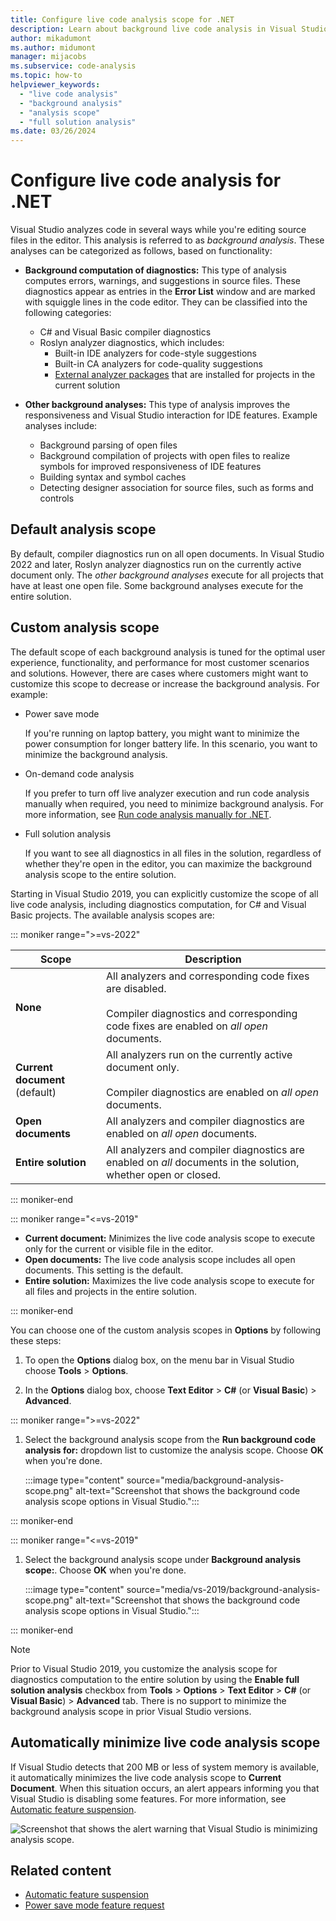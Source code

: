```yaml
---
title: Configure live code analysis scope for .NET
description: Learn about background live code analysis in Visual Studio. See how to set the analysis scope to the active document, all open documents, or all files and projects.
author: mikadumont
ms.author: midumont
manager: mijacobs
ms.subservice: code-analysis
ms.topic: how-to
helpviewer_keywords:
  - "live code analysis"
  - "background analysis"
  - "analysis scope"
  - "full solution analysis"
ms.date: 03/26/2024
---
```


# Configure live code analysis for .NET

Visual Studio analyzes code in several ways while you're editing source files in the editor. This analysis is referred to as *background analysis*. These analyses can be categorized as follows, based on functionality:

- **Background computation of diagnostics:** This type of analysis computes errors, warnings, and suggestions in source files. These diagnostics appear as entries in the **Error List** window and are marked with squiggle lines in the code editor. They can be classified into the following categories:
  - C# and Visual Basic compiler diagnostics
  - Roslyn analyzer diagnostics, which includes:
    - Built-in IDE analyzers for code-style suggestions
    - Built-in CA analyzers for code-quality suggestions
    - [External analyzer packages](./install-roslyn-analyzers.md) that are installed for projects in the current solution

- **Other background analyses:** This type of analysis improves the responsiveness and Visual Studio interaction for IDE features. Example analyses include:
  - Background parsing of open files
  - Background compilation of projects with open files to realize symbols for improved responsiveness of IDE features
  - Building syntax and symbol caches
  - Detecting designer association for source files, such as forms and controls

## Default analysis scope

By default, compiler diagnostics run on all open documents. In Visual Studio 2022 and later, Roslyn analyzer diagnostics run on the currently active document only. The *other background analyses* execute for all projects that have at least one open file. Some background analyses execute for the entire solution.

## Custom analysis scope

The default scope of each background analysis is tuned for the optimal user experience, functionality, and performance for most customer scenarios and solutions. However, there are cases where customers might want to customize this scope to decrease or increase the background analysis. For example:

- Power save mode

   If you're running on laptop battery, you might want to minimize the power consumption for longer battery life. In this scenario, you want to minimize the background analysis.

- On-demand code analysis

   If you prefer to turn off live analyzer execution and run code analysis manually when required, you need to minimize background analysis. For more information, see [Run code analysis manually for .NET](./how-to-run-code-analysis-manually-for-managed-code.md).

- Full solution analysis

   If you want to see all diagnostics in all files in the solution, regardless of whether they're open in the editor, you can maximize the background analysis scope to the entire solution.

Starting in Visual Studio 2019, you can explicitly customize the scope of all live code analysis, including diagnostics computation, for C# and Visual Basic projects. The available analysis scopes are:

::: moniker range=">=vs-2022"

| Scope | Description |
| - | - |
| **None** | All analyzers and corresponding code fixes are disabled.<br/><br/>Compiler diagnostics and corresponding code fixes are enabled on *all open* documents. |
| **Current document** (default) | All analyzers run on the currently active document only.<br/><br/>Compiler diagnostics are enabled on *all open* documents. |
| **Open documents** | All analyzers and compiler diagnostics are enabled on *all open* documents. |
| **Entire solution** | All analyzers and compiler diagnostics are enabled on *all* documents in the solution, whether open or closed. |

::: moniker-end

::: moniker range="<=vs-2019"

- **Current document:** Minimizes the live code analysis scope to execute only for the current or visible file in the editor.
- **Open documents:** The live code analysis scope includes all open documents. This setting is the default.
- **Entire solution:** Maximizes the live code analysis scope to execute for all files and projects in the entire solution.

::: moniker-end

You can choose one of the custom analysis scopes in **Options** by following these steps:

1. To open the **Options** dialog box, on the menu bar in Visual Studio choose **Tools** > **Options**.

1. In the **Options** dialog box, choose **Text Editor** > **C#** (or **Visual Basic**) > **Advanced**.

::: moniker range=">=vs-2022"

1. Select the background analysis scope from the **Run background code analysis for:** dropdown list to customize the analysis scope. Choose **OK** when you're done.

   :::image type="content" source="media/background-analysis-scope.png" alt-text="Screenshot that shows the background code analysis scope options in Visual Studio.":::

::: moniker-end

::: moniker range="<=vs-2019"

1. Select the background analysis scope under **Background analysis scope:**. Choose **OK** when you're done.

   :::image type="content" source="media/vs-2019/background-analysis-scope.png" alt-text="Screenshot that shows the background code analysis scope options in Visual Studio.":::

::: moniker-end

> [!NOTE]
> Prior to Visual Studio 2019, you customize the analysis scope for diagnostics computation to the entire solution by using the **Enable full solution analysis** checkbox from **Tools** > **Options** > **Text Editor** > **C#** (or **Visual Basic**) > **Advanced** tab. There is no support to minimize the background analysis scope in prior Visual Studio versions.

## Automatically minimize live code analysis scope

If Visual Studio detects that 200 MB or less of system memory is available, it automatically minimizes the live code analysis scope to **Current Document**. When this situation occurs, an alert appears informing you that Visual Studio is disabling some features. For more information, see [Automatic feature suspension](automatic-feature-suspension.md).

![Screenshot that shows the alert warning that Visual Studio is minimizing analysis scope.](./media/fsa_alert.png)

## Related content

- [Automatic feature suspension](./automatic-feature-suspension.md)
- [Power save mode feature request](https://github.com/dotnet/roslyn/issues/38429)
